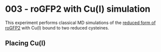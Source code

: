 # 003 - roGFP2 with Cu(I) simulation

This experiment performs classical MD simulations of the [reduced form of roGFP2](../../methods/01-protocols/gfp-definitions.md#reduced-form) with Cu(I) bound to two reduced cysteines.

## Placing Cu(I)

<div id="cu-placed-view" class="mol-container"></div>
<script>
var uri = './structures/protein/1JCO-cu(i).pdb';
jQuery.ajax( uri, {
    success: function(data) {
        // https://3dmol.org/doc/GLViewer.html
        let viewer = $3Dmol.createViewer(
            document.querySelector('#cu-placed-view'),
            { backgroundAlpha: '0.0' }
        );
        viewer.addModelsAsFrames(data, "pdb");
        viewer.setStyle({}, {cartoon: {color: 'spectrum'}});
        viewer.setStyle({resn: 'CRO'}, {stick: {}});
        viewer.setStyle({chain: 'A', resi: '145'}, {stick: {}, cartoon: {color: "spectrum"}});
        viewer.setStyle({chain: 'A', resi: '202'}, {stick: {}, cartoon: {color: "spectrum"}});
        viewer.setStyle({resn: 'CU1'}, {sphere: {size: 0.4}});
        viewer.setView([ -36.9147351738292, -38.79385525105598, -34.28640214794895, 72.28733464747603, 0.2666368765879281, -0.19611494476442937, 0.7836729219496249, 0.5256428976847463 ]);
        viewer.setClickable({}, true, function(atom,viewer,event,container) {
            console.log(viewer.getView());
        });
        viewer.render();
    },
    error: function(hdr, status, err) {
        console.error( "Failed to load " + uri + ": " + err );
    },
});
</script>
